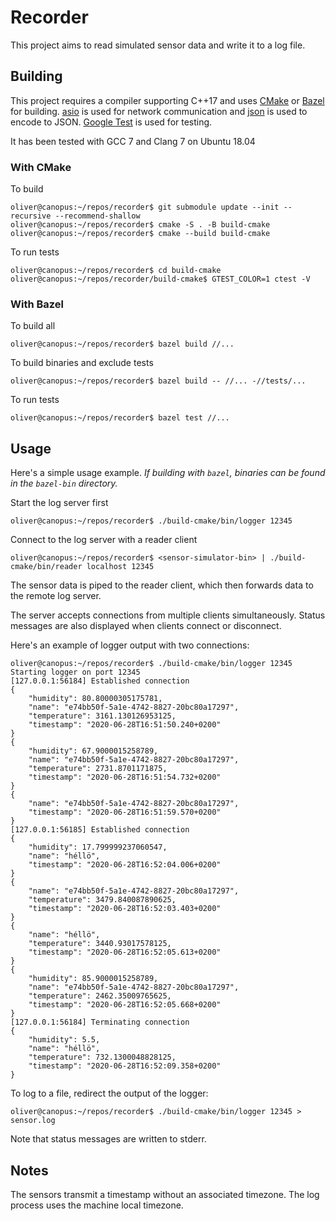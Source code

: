 # Recorder
This project aims to read simulated sensor data and write it to a log file.

## Building
This project requires a compiler supporting C++17 and uses
[CMake](https://cmake.org/) or [Bazel](https://bazel.build/) for building.
[asio](https://github.com/chriskohlhoff/asio) is used for network
communication and [json](https://github.com/nlohmann/json) is used to encode to
JSON. [Google Test](https://github.com/google/googletest) is used for testing.

It has been tested with GCC 7 and Clang 7 on Ubuntu 18.04

### With CMake

To build
```
oliver@canopus:~/repos/recorder$ git submodule update --init --recursive --recommend-shallow
oliver@canopus:~/repos/recorder$ cmake -S . -B build-cmake
oliver@canopus:~/repos/recorder$ cmake --build build-cmake
```

To run tests
```
oliver@canopus:~/repos/recorder$ cd build-cmake
oliver@canopus:~/repos/recorder/build-cmake$ GTEST_COLOR=1 ctest -V
```

### With Bazel
To build all
```
oliver@canopus:~/repos/recorder$ bazel build //...
```

To build binaries and exclude tests
```
oliver@canopus:~/repos/recorder$ bazel build -- //... -//tests/...
```

To run tests
```
oliver@canopus:~/repos/recorder$ bazel test //...
```

## Usage
Here's a simple usage example.
*If building with `bazel`, binaries can be found in the `bazel-bin` directory.*

Start the log server first
```
oliver@canopus:~/repos/recorder$ ./build-cmake/bin/logger 12345
```

Connect to the log server with a reader client
```
oliver@canopus:~/repos/recorder$ <sensor-simulator-bin> | ./build-cmake/bin/reader localhost 12345
```
The sensor data is piped to the reader client, which then forwards data to the
remote log server.

The server accepts connections from multiple clients simultaneously. Status
messages are also displayed when clients connect or disconnect.

Here's an example of logger output with two connections:
```
oliver@canopus:~/repos/recorder$ ./build-cmake/bin/logger 12345
Starting logger on port 12345
[127.0.0.1:56184] Established connection
{
    "humidity": 80.80000305175781,
    "name": "e74bb50f-5a1e-4742-8827-20bc80a17297",
    "temperature": 3161.130126953125,
    "timestamp": "2020-06-28T16:51:50.240+0200"
}
{
    "humidity": 67.9000015258789,
    "name": "e74bb50f-5a1e-4742-8827-20bc80a17297",
    "temperature": 2731.8701171875,
    "timestamp": "2020-06-28T16:51:54.732+0200"
}
{
    "name": "e74bb50f-5a1e-4742-8827-20bc80a17297",
    "timestamp": "2020-06-28T16:51:59.570+0200"
}
[127.0.0.1:56185] Established connection
{
    "humidity": 17.799999237060547,
    "name": "héllö",
    "timestamp": "2020-06-28T16:52:04.006+0200"
}
{
    "name": "e74bb50f-5a1e-4742-8827-20bc80a17297",
    "temperature": 3479.840087890625,
    "timestamp": "2020-06-28T16:52:03.403+0200"
}
{
    "name": "héllö",
    "temperature": 3440.93017578125,
    "timestamp": "2020-06-28T16:52:05.613+0200"
}
{
    "humidity": 85.9000015258789,
    "name": "e74bb50f-5a1e-4742-8827-20bc80a17297",
    "temperature": 2462.35009765625,
    "timestamp": "2020-06-28T16:52:05.668+0200"
}
[127.0.0.1:56184] Terminating connection
{
    "humidity": 5.5,
    "name": "héllö",
    "temperature": 732.1300048828125,
    "timestamp": "2020-06-28T16:52:09.358+0200"
}
```

To log to a file, redirect the output of the logger:
```
oliver@canopus:~/repos/recorder$ ./build-cmake/bin/logger 12345 > sensor.log
```
Note that status messages are written to stderr.

## Notes
The sensors transmit a timestamp without an associated timezone. The log process
uses the machine local timezone.
